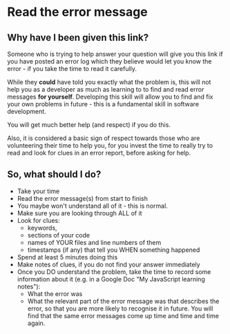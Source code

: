 # Read the error message

## Why have I been given this link?

Someone who is trying to help answer your question will give you this link if you have posted an error log which they believe would let you know the error - if you take the time to read it carefully.

While they **could** have told you exactly what the problem is, this will not help you as a developer as much as learning to to find and read error messages **for yourself**. Developing this skill will allow you to find and fix your own problems in future - this is a fundamental skill in software development.

You will get much better help (and respect) if you do this.

Also, it is considered a basic sign of respect towards those who are volunteering their time to help you, for you invest the time to really try to read and look for clues in an error report, before asking for help.

## So, what should I do?

* Take your time
* Read the error message(s) from start to finish
* You maybe won't understand all of it - this is normal.
* Make sure you are looking through ALL of it
* Look for clues:
  * keywords,&#x20;
  * sections of your code
  * names of YOUR files and line numbers of them
  * timestamps (if any) that tell you WHEN something happened
* Spend at least 5 minutes doing this
* Make notes of clues, if you do not find your answer immediately
* Once you DO understand the problem, take the time to record some information about it (e.g. in a Google Doc "My JavaScript learning notes"):
  * What the error was
  * What the relevant part of the error message was that describes the error, so that you are more likely to recognise it in future.  You will find that the same error messages come up time and time and time again.
